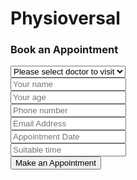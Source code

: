 # Physioversal


   <form id="test-form" class="">
        <div class="popup_box ">
            <div class="popup_inner">
                <h3>
                    Book an 
                <span>Appointment</span>
                </h3>
                <form action="#">
                    <div class="row">
                        <div class="col-xl-12">
                            <select class="form-select wide" id="default-select" class="">
                                <option data-display="Please select doctor to visit">Please select doctor to visit </option>
                                <option value="1">Anaf</option>
                                <option value="2">Nayna Therapy</option>
                                <option value="3">Nadif</option>
                            </select>
                        </div>
                        <div class="col-xl-9">
                            <input type="text"  placeholder="Your name ">
                        </div>
                        <div class="col-xl-3">
                            <input type="text"  placeholder="Your age">
                        </div>
                        <div class="col-xl-6">
                            <input type="text"  placeholder="Phone number ">
                        </div>
                        <div class="col-xl-6">
                            <input type="email"  placeholder="Email Address">
                        </div>
                        <div class="col-xl-6">
                            <input class="datepicker" placeholder="Appointment Date">
                        </div>
                        <div class="col-xl-6">
                            <input class="timepicker" placeholder="Suitable time">
                        </div>
                        <div class="col-xl-12">
                            <button type="submit" class="boxed-btn3">Make an Appointment</button>
                        </div>
                    </div>
                </form>
            </div>
        </div>
    </form>